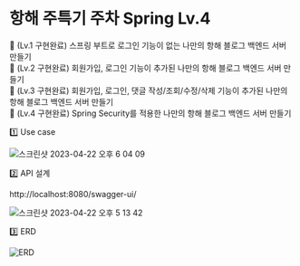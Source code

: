 # 항해 주특기 주차 Spring Lv.4

🏁  (Lv.1 구현완료) 스프링 부트로 로그인 기능이 없는 나만의 항해 블로그 백엔드 서버 만들기 <br>
🏁  (Lv.2 구현완료) 회원가입, 로그인 기능이 추가된 나만의 항해 블로그 백엔드 서버 만들기 <br>
🏁  (Lv.3 구현완료) 회원가입, 로그인, 댓글 작성/조회/수정/삭제 기능이 추가된 나만의 항해 블로그 백엔드 서버 만들기 <br>
🏁  (Lv.4 구현완료) Spring Security를 적용한 나만의 항해 블로그 백엔드 서버 만들기

1️⃣ Use case

![스크린샷 2023-04-22 오후 6 04 09](https://user-images.githubusercontent.com/97949070/233778539-6cddb500-bf99-4d83-920d-126eb9867bb2.png)

2️⃣ API 설계

http://localhost:8080/swagger-ui/

![스크린샷 2023-04-22 오후 5 13 42](https://user-images.githubusercontent.com/97949070/233772072-70547b48-e4a3-46a4-9d20-9e1b0184685c.png)



3️⃣ ERD

![ERD](https://user-images.githubusercontent.com/97949070/233754312-52cbdf92-0827-4689-bffa-60696a26668c.png)

